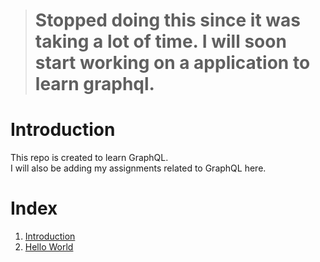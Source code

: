 > # Stopped doing this since it was taking a lot of time. I will soon start working on a application to learn graphql.

# Introduction

This repo is created to learn GraphQL.\
I will also be adding my assignments related to GraphQL here.

# Index

1. [Introduction](1-Introduction/README.md)
2. [Hello World](2-Hello-World/)
